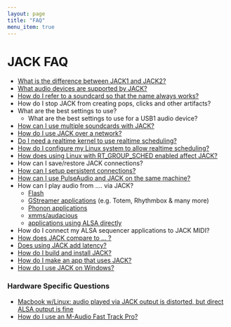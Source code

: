 ```yaml
---
layout: page
title: "FAQ"
menu_item: true
---
```


# JACK FAQ

* [What is the difference between JACK1 and JACK2?](https://github.com/jackaudio/jackaudio.github.com/wiki/Q_difference_jack1_jack2)
* [What audio devices are supported by JACK?](device_support.html)
* [How do I refer to a soundcard
  so that the name always works?](device_naming.html)
* How do I stop JACK from creating pops, clicks and other artifacts? 
* What are the best settings to use? 
  * What are the best settings to use for a USB1 audio device? 
* [How can I use multiple soundcards with JACK?](multiple_devices.html)
* [How do I use JACK over a network?](netjack.html)
* [Do I need a realtime kernel
  to use realtime scheduling?](realtime_vs_realtime_kernel.html)
* [How do I configure my Linux system
  to allow realtime scheduling?](linux_rt_config.html)
* [How does using Linux with RT_GROUP_SCHED enabled
  affect JACK?](linux_group_sched.html)
* How can I save/restore JACK connections? 
* [How can I setup persistent connections?](persistent_connections.html)
* [How can I use PulseAudio and JACK
  on the same machine?](pulseaudio_and_jack.html)
* How can I play audio from .... via JACK? 
  * [Flash](routing_flash.html)
  * [GStreamer applications](gstreamer_via_jack.html)
    (e.g. Totem, Rhythmbox & many more) 
  * [Phonon applications](routing_phonon.html)
  * [xmms/audacious](routing_audacious.html)
  * [applications using ALSA directly](routing_alsa.html)
* How do I connect my ALSA sequencer applications to JACK MIDI? 
* [How does JACK compare to ... ?](comparing_jack.html)
* [Does using JACK add latency?](no_extra_latency.html)
* [How do I build and install JACK?](build_info.html)
* [How do I make an app that uses JACK?](making_a_jack_app.html)
* [How do I use JACK on Windows?](jack_on_windows.html)

### Hardware Specific Questions

* [Macbook w/Linux: audio played via JACK output is distorted,
  but direct ALSA output is fine](macbook_distortion.html)
* [How do I use an M-Audio Fast Track Pro?](http://joegiampaoli.blogspot.mx/2011/06/m-audio-fast-track-pro-for-debian-linux.html)


